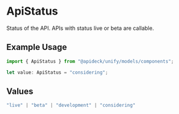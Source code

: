 # ApiStatus

Status of the API. APIs with status live or beta are callable.

## Example Usage

```typescript
import { ApiStatus } from "@apideck/unify/models/components";

let value: ApiStatus = "considering";
```

## Values

```typescript
"live" | "beta" | "development" | "considering"
```
